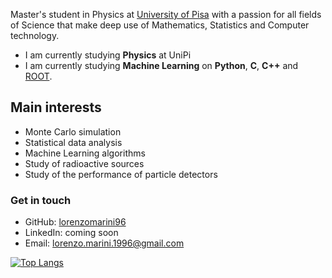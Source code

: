 Master's student in Physics at [University of Pisa](https://www.unipi.it/index.php/lauree/corso/10452) with a passion for all fields of Science that make deep use of Mathematics, Statistics and Computer technology.

- I am currently studying **Physics** at UniPi
- I am currently studying **Machine Learning** on **Python**, **C**, **C++** and [ROOT](https://root.cern).

## Main interests
- Monte Carlo simulation
- Statistical data analysis
- Machine Learning algorithms
- Study of radioactive sources
- Study of the performance of particle detectors

### Get in touch
- GitHub: [lorenzomarini96](https://github.com/lorenzomarini96)
- LinkedIn: coming soon
- Email: lorenzo.marini.1996@gmail.com

[![Top Langs](https://github-readme-stats.vercel.app/api/top-langs/?username=lorenzomarini96&layout=compact)](https://github.com/lorenzomarini96/github-readme-stats)

<!---
lorenzomarini96/lorenzomarini96 is a ✨ special ✨ repository because its `README.md` (this file) appears on your GitHub profile.
You can click the Preview link to take a look at your changes.
--->
